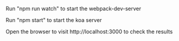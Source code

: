Run "npm run watch" to start the webpack-dev-server

Run "npm start" to start the koa server

Open the browser to visit http://localhost:3000 to check the results
